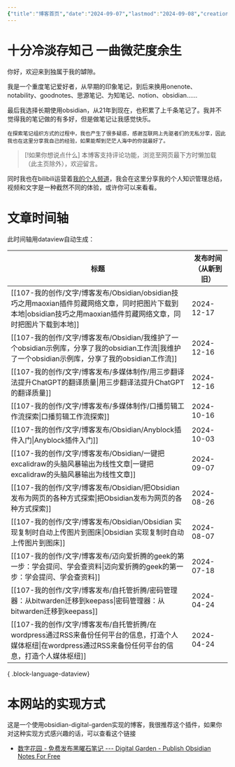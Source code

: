 ```yaml
---
{"title":"博客首页","date":"2024-09-07","lastmod":"2024-09-08","creation date":"2024-09-07 09:34","modification date":"星期日 2024 九月8日 16:24:45","tags":["gardenEntry"],"categories":null,"alases":null,"dg-publish":true,"dg-home":true,"permalink":"/README/","dgPassFrontmatter":true,"noteIcon":""}
---
```


# 十分冷淡存知己 一曲微茫度余生

你好，欢迎来到独属于我的罅隙。

我是一个重度笔记爱好者，从早期的印象笔记，到后来换用onenote、notability、goodnotes、思源笔记、为知笔记、notion、obsidian……

最后我选择长期使用obsidian，从21年到现在，也积累了上千条笔记了。我并不觉得我的笔记做的有多好，但是做笔记让我感觉快乐。

	在探索笔记组织方式的过程中，我也产生了很多疑惑，感谢互联网上先驱者们的无私分享，因此我也在这里分享我自己的经验，如果能帮到茫茫人海中的你就最好了。

> [!如果你想说点什么]
> 本博客支持评论功能，浏览至网页最下方时懒加载（此主页除外），欢迎留言。

同时我也在bilibili运营着[我的个人频道](https://space.bilibili.com/680523)，我会在这里分享我的个人知识管理总结，视频和文字是一种截然不同的体验，或许你可以来看看。

# 文章时间轴


此时间轴用dataview自动生成：

| 标题                                                                                                              | 发布时间（从新到旧） |
| --------------------------------------------------------------------------------------------------------------- | ---------- |
| [[107-我的创作/文字/博客发布/Obsidian/obsidian技巧之用maoxian插件剪藏网络文章，同时把图片下载到本地\|obsidian技巧之用maoxian插件剪藏网络文章，同时把图片下载到本地]] | 2024-12-17 |
| [[107-我的创作/文字/博客发布/Obsidian/我维护了一个obsidian示例库，分享了我的obsidian工作流\|我维护了一个obsidian示例库，分享了我的obsidian工作流]]         | 2024-12-16 |
| [[107-我的创作/文字/博客发布/多媒体制作/用三步翻译法提升ChatGPT的翻译质量\|用三步翻译法提升ChatGPT的翻译质量]]                                        | 2024-12-16 |
| [[107-我的创作/文字/博客发布/多媒体制作/口播剪辑工作流探索\|口播剪辑工作流探索]]                                                              | 2024-10-16 |
| [[107-我的创作/文字/博客发布/Obsidian/Anyblock插件入门\|Anyblock插件入门]]                                                     | 2024-10-03 |
| [[107-我的创作/文字/博客发布/Obsidian/一键把excalidraw的头脑风暴输出为线性文章\|一键把excalidraw的头脑风暴输出为线性文章]]                           | 2024-09-07 |
| [[107-我的创作/文字/博客发布/Obsidian/把Obsidian发布为网页的各种方式探索\|把Obsidian发布为网页的各种方式探索]]                                   | 2024-08-26 |
| [[107-我的创作/文字/博客发布/Obsidian/Obsidian 实现复制时自动上传图片到图床\|Obsidian 实现复制时自动上传图片到图床]]                               | 2024-08-07 |
| [[107-我的创作/文字/博客发布/迈向爱折腾的geek的第一步：学会提问、学会查资料\|迈向爱折腾的geek的第一步：学会提问、学会查资料]]                                    | 2024-07-18 |
| [[107-我的创作/文字/博客发布/自托管折腾/密码管理器：从bitwarden迁移到keepass\|密码管理器：从bitwarden迁移到keepass]]                            | 2024-04-24 |
| [[107-我的创作/文字/博客发布/自托管折腾/在wordpress通过RSS来备份任何平台的信息，打造个人媒体枢纽\|在wordpress通过RSS来备份任何平台的信息，打造个人媒体枢纽]]            | 2024-04-24 |

{ .block-language-dataview}


# 本网站的实现方式 

这是一个使用obsidian-digital-garden实现的博客，我很推荐这个插件，如果你对这种实现方式感兴趣的话，可以查看这个链接
-  [数字花园 - 免费发布黑曜石笔记 --- Digital Garden - Publish Obsidian Notes For Free](https://dg-docs.ole.dev/)